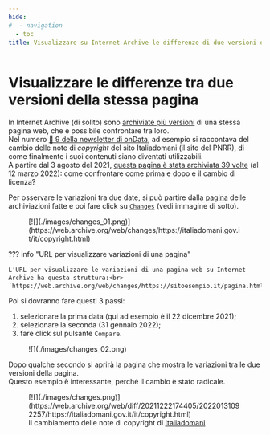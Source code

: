 ```yaml
---
hide:
#  - navigation
  - toc
title: Visualizzare su Internet Archive le differenze di due versioni della stessa pagina
---
```


# Visualizzare le differenze tra due versioni della stessa pagina

In Internet Archive (di solito) sono [archiviate più versioni](archivio.md) di una stessa pagina web, che è possibile confrontare tra loro.<br>
Nel numero [📰 9 della newsletter di onData](https://www.getrevue.co/profile/ondata/issues/il-numero-9-della-nostra-newsletter-ci-siamo-messi-un-paio-di-medaglie-988291), ad esempio si raccontava del cambio delle note di *copyright* del sito Italiadomani (il sito del PNRR), di come finalmente i suoi contenuti siano diventati utilizzabili.<br>
A partire dal 3 agosto del 2021, [questa pagina è stata archiviata 39 volte](https://web.archive.org/web/*/https://italiadomani.gov.it/it/copyright.html) (al 12 marzo 2022): come confrontare come prima e dopo e il cambio di licenza?

Per osservare le variazioni tra due date, si può partire dalla [pagina](https://web.archive.org/web/*/https://italiadomani.gov.it/it/copyright.html) delle archiviazioni fatte e poi fare click su [`Changes`](https://web.archive.org/web/changes/https://italiadomani.gov.it/it/copyright.html) (vedi immagine di sotto).

<figure markdown>
  [![](./images/changes_01.png)](https://web.archive.org/web/changes/https://italiadomani.gov.it/it/copyright.html)
</figure>

??? info "URL per visualizzare variazioni di una pagina"

    L'URL per visualizzare le variazioni di una pagina web su Internet Archive ha questa struttura:<br>
    `https://web.archive.org/web/changes/https://sitoesempio.it/pagina.html`

Poi si dovranno fare questi 3 passi:

1. selezionare la prima data (qui ad esempio è il 22 dicembre 2021);
2. selezionare la seconda (31 gennaio 2022);
3. fare click sul pulsante `Compare`.

<figure markdown>
  ![](./images/changes_02.png)
</figure>

Dopo qualche secondo si aprirà la pagina che mostra le variazioni tra le due versioni della pagina.<br>
Questo esempio è interessante, perché il cambio è stato radicale.

<figure markdown>
  [![](./images/changes.png)](https://web.archive.org/web/diff/20211222174405/20220131092257/https://italiadomani.gov.it/it/copyright.html)
  <figcaption>Il cambiamento delle note di copyright di <a href="https://web.archive.org/web/diff/20211222174405/20220131092257/https://italiadomani.gov.it/it/copyright.html">Italiadomani</a></figcaption>
</figure>


